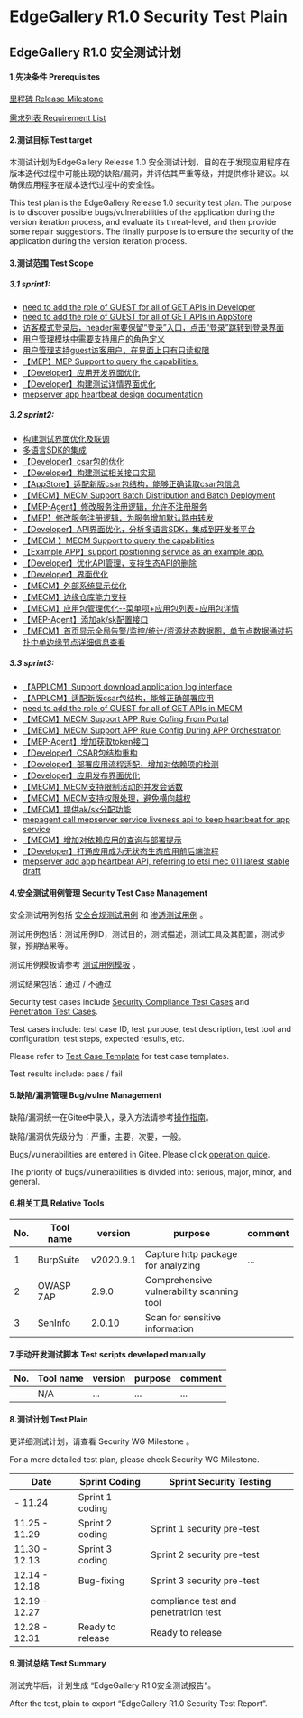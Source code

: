 # EdgeGallery R1.0 Security Test Plain

## EdgeGallery R1.0 安全测试计划



#### 1.先决条件 Prerequisites

[里程碑 Release Milestone](https://gitee.com/edgegallery/community/blob/master/TSC/Release/v1.0/%E7%89%88%E6%9C%AC%E8%AE%A1%E5%88%92.md)

[需求列表 Requirement List](https://gitee.com/OSDT/dashboard/issues?sort=created_at%20desc&labels=Sprint1,Sprint2,Sprint3)

#### 2.测试目标 Test target

本测试计划为EdgeGallery Release 1.0 安全测试计划，目的在于发现应用程序在版本迭代过程中可能出现的缺陷/漏洞，并评估其严重等级，并提供修补建议。以确保应用程序在版本迭代过程中的安全性。

This test plan is the EdgeGallery Release 1.0 security test plan. The purpose is to discover possible bugs/vulnerabilities of the application during the version iteration process, and evaluate its threat-level, and then provide some repair suggestions. The finally purpose is to ensure the security of the application during the version iteration process.

#### 3.测试范围 Test Scope

##### 3.1  sprint1:

- [need to add the role of GUEST for all of GET APIs in Developer](https://gitee.com/OSDT/dashboard?issue_id=I24IMF)
- [need to add the role of GUEST for all of GET APIs in AppStore](https://gitee.com/OSDT/dashboard?issue_id=I24IKL)
- [访客模式登录后，header需要保留“登录”入口，点击“登录”跳转到登录界面](https://gitee.com/OSDT/dashboard?issue_id=I23VQ7)
- [用户管理模块中需要支持用户的角色定义](https://gitee.com/OSDT/dashboard?issue_id=I23FRE)
- [用户管理支持guest访客用户，在界面上只有只读权限](https://gitee.com/OSDT/dashboard?issue_id=I23FRC)
- [【MEP】MEP Support to query the capabilities.](https://gitee.com/OSDT/dashboard?issue_id=I1W7UU)
- [【Developer】应用开发界面优化](https://gitee.com/OSDT/dashboard?issue_id=I1TDI2)
- [【Developer】构建测试详情界面优化](https://gitee.com/OSDT/dashboard?issue_id=I1TDHC)
- [mepserver app heartbeat design documentation](https://gitee.com/OSDT/dashboard?issue_id=I1QT6P)

##### 3.2  sprint2:

-  [构建测试界面优化及联调](https://gitee.com/OSDT/dashboard?issue_id=I262FG)
- [多语言SDK的集成](https://gitee.com/OSDT/dashboard?issue_id=I262E6)
- [【Developer】csar包的优化](https://gitee.com/OSDT/dashboard?issue_id=I25OQA)
- [【Developer】构建测试相关接口实现](https://gitee.com/OSDT/dashboard?issue_id=I25OPG)
- [【AppStore】适配新版csar包结构，能够正确读取csar包信息](https://gitee.com/OSDT/dashboard?issue_id=I24W83)
- [【MECM】MECM Support Batch Distribution and Batch Deployment](https://gitee.com/OSDT/dashboard?issue_id=I249AF)
- [【MEP-Agent】修改服务注册逻辑，允许不注册服务](https://gitee.com/OSDT/dashboard?issue_id=I23QX4)
- [【MEP】修改服务注册逻辑，为服务增加默认路由转发](https://gitee.com/OSDT/dashboard?issue_id=I23QX2)
- [【Developer】API界面优化，分析多语言SDK，集成到开发者平台](https://gitee.com/OSDT/dashboard?issue_id=I22V1U)
- [【MECM 】MECM Support to query the capabilities](https://gitee.com/OSDT/dashboard?issue_id=I1Z3CN)
- [【Example APP】support positioning service as an example app.](https://gitee.com/OSDT/dashboard?issue_id=I1W7UJ)
- [【Developer】优化API管理，支持生态API的删除](https://gitee.com/OSDT/dashboard?issue_id=I1TDJF)
- [【Developer】界面优化](https://gitee.com/OSDT/dashboard?issue_id=I1TDIS)
- [【MECM】外部系统显示优化](https://gitee.com/OSDT/dashboard?issue_id=I1QYJJ)
- [【MECM】边缘仓库能力支持](https://gitee.com/OSDT/dashboard?issue_id=I1QXSY)
- [【MECM】应用包管理优化--菜单项+应用包列表+应用包详情](https://gitee.com/OSDT/dashboard?issue_id=I1QXS5)
- [【MEP-Agent】添加ak/sk配置接口](https://gitee.com/OSDT/dashboard?issue_id=I1QT48)
- [【MECM】首页显示全局告警/监控/统计/资源状态数据图，单节点数据通过拓扑中单边缘节点详细信息查看](https://gitee.com/OSDT/dashboard?issue_id=I1QXQP)

##### 3.3  sprint3:

- [【APPLCM】Support download application log interface](https://gitee.com/OSDT/dashboard?issue_id=I25M0K)
- [【APPLCM】适配新版csar包结构，能够正确部署应用](https://gitee.com/OSDT/dashboard?issue_id=I24W9I)
- [need to add the role of GUEST for all of GET APIs in MECM](https://gitee.com/OSDT/dashboard?issue_id=I24IKE)
- [【MECM】MECM Support APP Rule Cofing From Portal](https://gitee.com/OSDT/dashboard?issue_id=I24700)
- [【MECM】MECM Support APP Rule Config During APP Orchestration](https://gitee.com/OSDT/dashboard?issue_id=I246ZD)
- [【MEP-Agent】增加获取token接口](https://gitee.com/OSDT/dashboard/issues?sort=created_at%20desc&labels=Sprint3&id=I23QX8)
- [【Developer】CSAR包结构重构](https://gitee.com/OSDT/dashboard?issue_id=I23QX0)
- [【Developer】部署应用流程适配，增加对依赖项的检测](https://gitee.com/OSDT/dashboard?issue_id=I23QWU)
- [【Developer】应用发布界面优化](https://gitee.com/OSDT/dashboard?issue_id=I1XZMT)
- [【MECM】MECM支持限制活动的并发会话数](https://gitee.com/OSDT/dashboard?issue_id=I1TH8K)
- [【MECM】MECM支持权限处理，避免横向越权](https://gitee.com/OSDT/dashboard?issue_id=I1TH3T)
- [【MECM】提供ak/sk分配功能](https://gitee.com/OSDT/dashboard?issue_id=I1R5LY)
- [mepagent call mepserver service liveness api to keep heartbeat for app service](https://gitee.com/OSDT/dashboard?issue_id=I1R0VX)
- [【MECM】增加对依赖应用的查询与部署提示](https://gitee.com/OSDT/dashboard?issue_id=I1QWVL)
- [【Developer】打通应用成为无状态生态应用前后端流程](https://gitee.com/OSDT/dashboard?issue_id=I1QWV9)
- [mepserver add app heartbeat API, referring to etsi mec 011 latest stable draft](https://gitee.com/OSDT/dashboard?issue_id=I1QT6E)

#### 4.安全测试用例管理 Security Test Case Management

安全测试用例包括 [安全合规测试用例](https://gitee.com/edgegallery/community/tree/master/Security%20WG/Security%20Testing/Design%20Compliance%20Test%20Cases) 和 [渗透测试用例](https://gitee.com/edgegallery/community/tree/master/Security%20WG/Security%20Testing/Penetration%20Test%20Cases) 。

测试用例包括：测试用例ID，测试目的，测试描述，测试工具及其配置，测试步骤，预期结果等。

测试用例模板请参考 [测试用例模板](https://gitee.com/edgegallery/community/blob/master/Security%20WG/Security%20Testing/Security%20Test%20Case%20Templeate.rst) 。

测试结果包括：通过 / 不通过

Security test cases include [Security Compliance Test Cases](https://gitee.com/edgegallery/community/tree/master/Security%20WG/Security%20Testing/Design%20Compliance%20Test%20Cases) and [Penetration Test Cases](https://gitee.com/edgegallery/community/tree/master/Security%20WG/Security%20Testing/Penetration%20Test%20Cases).

Test cases include: test case ID, test purpose, test description, test tool and configuration, test steps, expected results, etc.

Please refer to [Test Case Template](https://gitee.com/edgegallery/community/blob/master/Security%20WG/Security%20Testing/Security%20Test%20Case%20Templeate.rst) for test case templates.

Test results include: pass / fail

#### 5.缺陷/漏洞管理 Bug/vulne Management

缺陷/漏洞统一在Gitee中录入，录入方法请参考[操作指南](https://gitee.com/edgegallery/community/blob/master/Test%20WG/Test%20case-bug%20template/Gitee_test_bug_template.md)。

缺陷/漏洞优先级分为：严重，主要，次要，一般。

Bugs/vulnerabilities are entered in Gitee. Please click [operation guide](https://gitee.com/edgegallery/community/blob/master/Test%20WG/Test%20case-bug%20template/Gitee_test_bug_template.md).

The priority of bugs/vulnerabilities is divided into: serious, major, minor, and general.

#### 6.相关工具 Relative Tools

| No.  | Tool name | version   | purpose                                   | comment |
| ---- | --------- | --------- | ----------------------------------------- | ------- |
| 1    | BurpSuite | v2020.9.1 | Capture http package for analyzing        | ...     |
| 2    | OWASP ZAP | 2.9.0     | Comprehensive vulnerability scanning tool |         |
| 3    | SenInfo   | 2.0.10    | Scan for sensitive information            |         |

#### 7.手动开发测试脚本 Test scripts developed manually

| No.  | Tool name | version | purpose | comment |
| ---- | --------- | ------- | ------- | ------- |
|      | N/A       | ...     | ...     | ...     |

#### 8.测试计划 Test Plain

更详细测试计划，请查看 Security WG Milestone 。

For a more detailed test plan, please check Security WG Milestone.

| Date          | Sprint Coding    | Sprint Security Testing               |
| ------------- | ---------------- | ------------------------------------- |
| - 11.24       | Sprint 1 coding  |                                       |
| 11.25 - 11.29 | Sprint 2 coding  | Sprint 1 security pre-test            |
| 11.30 - 12.13 | Sprint 3 coding  | Sprint 2 security pre-test            |
| 12.14 - 12.18 | Bug-fixing       | Sprint 3 security pre-test            |
| 12.19 - 12.27 |                  | compliance test and penetratrion test |
| 12.28 - 12.31 | Ready to release | Ready to release                      |

#### 9.测试总结 Test Summary

测试完毕后，计划生成 “EdgeGallery R1.0安全测试报告”。

After the test, plain to export “EdgeGallery R1.0 Security Test Report”.

